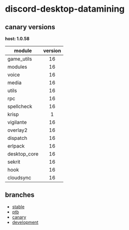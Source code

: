 # discord-desktop-datamining

## canary versions

**host: 1.0.58**

| module | version |
| ------ | :-----: |
| game_utils | 16 |
| modules | 16 |
| voice | 16 |
| media | 16 |
| utils | 16 |
| rpc | 16 |
| spellcheck | 16 |
| krisp | 1 |
| vigilante | 16 |
| overlay2 | 16 |
| dispatch | 16 |
| erlpack | 16 |
| desktop_core | 16 |
| sekrit | 16 |
| hook | 16 |
| cloudsync | 16 |

## branches

- [stable](https://github.com/OpenAsar/discord-desktop-datamining/tree/stable)
- [ptb](https://github.com/OpenAsar/discord-desktop-datamining/tree/ptb)
- [canary](https://github.com/OpenAsar/discord-desktop-datamining/tree/canary)
- [development](https://github.com/OpenAsar/discord-desktop-datamining/tree/development)